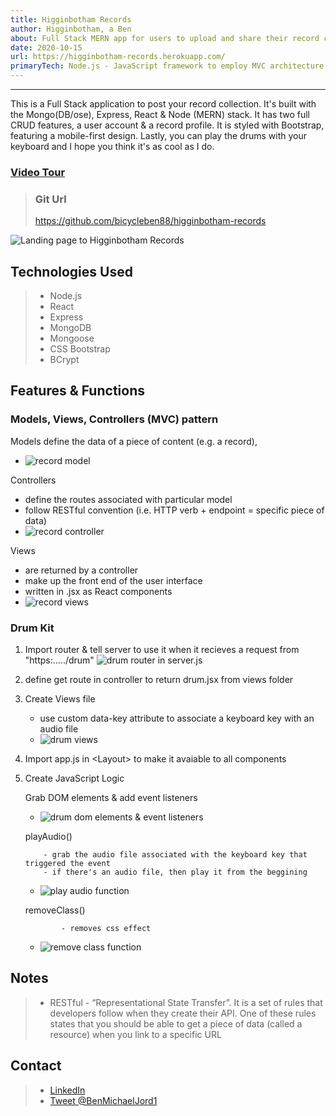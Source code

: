 ```yaml
---
title: Higginbotham Records
author: Higginbotham, a Ben
about: Full Stack MERN app for users to upload and share their record collections
date: 2020-10-15
url: https://higginbotham-records.herokuapp.com/
primaryTech: Node.js - JavaScript framework to employ MVC architecture| Express - Node framework to create server & build API endpoints| Mongoose - Database tool (mongoDB) to employ CRUD commands| Bootstrap - CSS framework for responsive layout and mobile-first design| Click link for full tech specs & my personal video walkthru of the code!
---
```


---

This is a Full Stack application to post your record collection. It's built with the Mongo(DB/ose), Express, React & Node (MERN) stack. It has two full CRUD features, a user account & a record profile. It is styled with Bootstrap, featuring a mobile-first design. Lastly, you can play the drums with your keyboard and I hope you think it's as cool as I do.

### [Video Tour](https://www.youtube.com/playlist?list=PLjYC3ZkfhqCqA8ZLeQ1uTdE46RM7rrxWS)

> ### Git Url
>
> https://github.com/bicycleben88/higginbotham-records

![Landing page to Higginbotham Records](https://i.imgur.com/pv01sLr.png)

## Technologies Used

> - Node.js
> - React
> - Express
> - MongoDB
> - Mongoose
> - CSS Bootstrap
> - BCrypt

## Features & Functions

### Models, Views, Controllers (MVC) pattern

Models define the data of a piece of content (e.g. a record),

- ![record model](https://i.imgur.com/qc5nKLG.png)

Controllers

- define the routes associated with particular model
- follow RESTful convention (i.e. HTTP verb + endpoint = specific piece of data)
- ![record controller](https://i.imgur.com/U56M5A5.png)

Views

- are returned by a controller
- make up the front end of the user interface
- written in .jsx as React components
- ![record views](https://i.imgur.com/5s6I5im.png)

### Drum Kit

1.  Import router & tell server to use it when it recieves a request from "https:...../drum"
    ![drum router in server.js](https://i.imgur.com/v7dAKne.png)

1.  define get route in controller to return drum.jsx from views folder
1.  Create Views file

    - use custom data-key attribute to associate a keyboard key with an audio file
    - ![drum views](https://i.imgur.com/fy33BS6.png)

1.  Import app.js in \<Layout> to make it avaiable to all components
1.  Create JavaScript Logic

    Grab DOM elements & add event listeners

    - ![drum dom elements & event listeners](https://i.imgur.com/kUe1aQo.png)

    playAudio()

            - grab the audio file associated with the keyboard key that triggered the event
            - if there's an audio file, then play it from the beggining

    - ![play audio function](https://i.imgur.com/fuy2lp5.png)

    removeClass()

                - removes css effect

    - ![remove class function](https://i.imgur.com/RTQZnZj.png)

## Notes

> - RESTful - “Representational State Transfer”. It is a set of rules that developers follow when they create their API. One of these rules states that you should be able to get a piece of data (called a resource) when you link to a specific URL

## Contact

> - [LinkedIn](https://www.linkedin.com/in/benjamin-alt-higginbotham/)
> - [Tweet @BenMichaelJord1](https://twitter.com/BenMichaelJord1)
